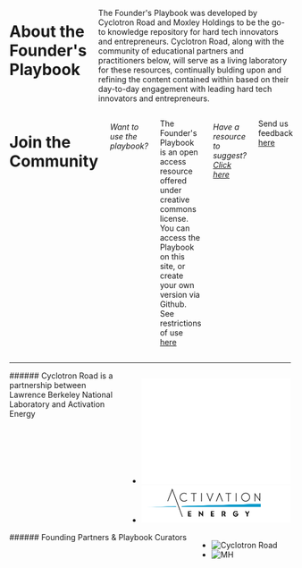 <div markdown="1" class="columns medium-6 footer-about hide-for-small-only">

  # About the Founder's Playbook

  The Founder's Playbook was developed by Cyclotron Road and Moxley Holdings
  to be the go-to knowledge repository for hard tech innovators and entrepreneurs.
  Cyclotron Road, along with the community of educational partners and practitioners
  below, will serve as a living laboratory for these resources, continually
  bulding upon and refining the content contained within based on their
  day-to-day engagement with leading hard tech innovators and entrepreneurs.

</div>

<div markdown="1" class="columns medium-6 join-community">

  # Join the Community

  ###### Want to use the playbook?

  The Founder's Playbook is an open access resource offered under creative
  commons license. You can access the Playbook on this site, or create your
  own version via Github.
  See restrictions of use [here](/restrictions)

  ###### Have a resource to suggest? [Click here](mailto:joel@moxleyholdings.com?Subject=Founders%20Playbook%20Suggestions)

  Send us feedback [here](mailto:joel@moxleyholdings.com?Subject=Founders%20Playbook%20Suggestions)
</div>

---

<div markdown="1" class="columns medium-6 cyclopartners">
  ###### Cyclotron Road is a partnership between Lawrence Berkeley National Laboratory and Activation Energy

  * ![Lawrence Berkeley National Laboratory](/img/Berkeley_Lab_Logo_white.png)
  * ![Activation Energy](/img/Activation-Energy-Logo-Color.png)
</div>

<div markdown="1" class="columns medium-6 partners">
  ###### Founding Partners & Playbook Curators
  

  * ![Cyclotron Road](/img/cyclotronroad.png)
  * ![MH](/img/mh.png)
</div>
